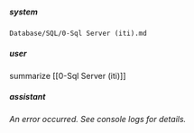 ##### system
```sc-context
Database/SQL/0-Sql Server (iti).md
```

##### user
summarize [[0-Sql Server (iti)]]

##### assistant
*An error occurred. See console logs for details.*